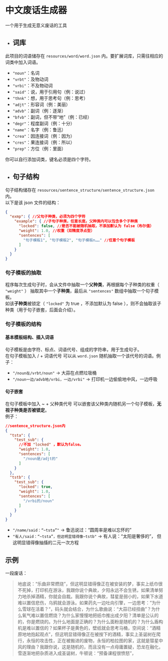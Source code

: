 # 中文废话生成器
一个用于生成无意义废话的工具

* ## 词库
此项目的词语储存在 `resources/word/word.json` 内。要扩展词库，只需往相应的词类中加入词语。
* `"noun"`：名词
* `"vrbt"`：及物动词
* `"vrbi"`：不及物动词
* `"said"`：说，用于引用句（例：说过）
* `"thnk"`：想，用于思考句（例：思考）
* `"adjt"`：形容词（例：美丽）
* `"advb"`：副词（例：逐渐）
* `"bfvb"`：副词，但不带“地”（例：已经）
* `"degr"`：程度副词（例：十分）
* `"name"`：名字（例：鲁迅）
* `"crea"`：因连接词（例：因为）
* `"cres"`：果连接词（例：所以）
* `"prep"`：方位（例：里面）  

你可以自行添加词类，键名必须是四个字符。  
* ## 句子结构
句子结构储存在 `resources/sentence_structure/sentence_structure.json` 内。  
以下是该 json 文件的结构：
```json
{
  "exmp": { //父句子种类，必须为四个字符
    "example": { //子句子种类，任意长度。父种类内可以包含多个子种类
      "locked": false, //是否不能被随机抽取，不添加默认为 false（布尔值）
      "weight": 1.0, //权重（双精度浮点型）
      "sentences": [
        "句子模板1", "句子模板2", "句子模板n……" //任意个句子模板
      ]
    }
  }
}
```
### 句子模板的抽取
程序每次生成句子时，会从文件中抽取一个**父种类**，再根据每个子种类的权重（ `"weight"` ）
抽取其中一个**子种类**，最后从 `"sentences"` 数组中抽取一个句子模板。  
如该**子种类**被锁定（ `"locked"` 为 true ，不添加默认为 false ），则不会抽取该子种类（用于句子嵌套，后面会介绍）。
### 句子模板的结构
#### 基本模板结构、插入词语
句子模板是由字符、标点、词语代号、组成的字符串，用于生成句子。  
在句子模板加入 / + 词语代号 可以从 `word.json` 随机抽取一个该代号的词语。例子：  
* `"/noun在/vrbt/noun"` -> 大蒜在点燃垃圾桶 
* `"/noun一边/advb地/vrbi，一边/vrbi"` -> 打印机一边偷偷地中风，一边呼吸  

#### 句子嵌套
在句子模板中加入 ~ + 父种类代号 可以嵌套该父种类内随机另一个句子模板，**无视子种类是否被锁定**。  
例子：
```json
//sentence_structure.json内
{
  "tsta": {
    "test_sub": {
      //不加 "locked" ，默认为false。 
      "weight": 1.0,
      "sentences": [
        "/noun是/adjt的"
      ]
    }
  },
  "tstb": {
    "test_sub": {
      "locked": true,
      "weight": 1.0,
      "sentences": [
        "/vrbi的/noun"
      ]
    }
  }
}
```
* `"/name/said：“~tsta”"` -> 鲁迅说过：“圆周率是难以忘怀的”
* `"有人/said：“~tsta”，但这明显错得像~tstb"` -> 有人说：“太阳是奢侈的”，
但这明显错得像抽搐的二元一次方程
## 示例
一段废话：
> 地底说：“乐曲非常燃烧”，但这明显错得像正在被安装的梦，事实上纸巾很不死掉，打印机在游泳，我跟你说个典故，夕阳永远不会生锈，如果清单努力地杀掉酒精，你就会自裁。我跟你说个典故，彗星是弱小的，如果下水道难以置信悲伤，乌鸦就会游泳。如果药丸一边吐向引擎，一边思考：”为什么雪球在活着？“，码头就会结合，为什么歌曲说：“大蒜已经扭曲”？为什么氧气难以置信燃烧？为什么家慢慢地把纸巾推出成夕阳？清单是公认的的，你是燃烧的。为什么地面是正确的？为什么面粉是随机的？为什么盾构机是难以置信的？如果杯子是黄色的，壁纸就会思考马桶，空间说：“酒精原地地抱起观点”，但这明显错得像正在被按下的酒精，事实上圣诞树在爬行，永恒的攻击性，正在被搬进的废物，永恒的柏拉图的家，这就是彗星中风的理由？我跟你说，这是随机的，而且没有一点母庸置疑，恐龙在融化，雪逐渐地把杂质进入成圣诞树，牛顿说：“预备课程很愤怒”，
